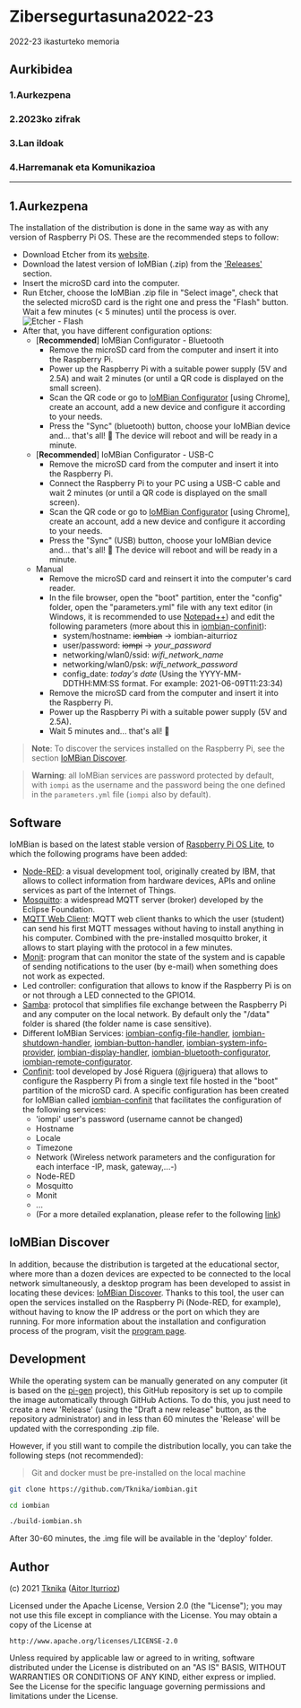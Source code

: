 # Zibersegurtasuna2022-23
2022-23 ikasturteko memoria

## Aurkibidea
### 1.Aurkezpena
### 2.2023ko zifrak
### 3.Lan ildoak
### 4.Harremanak eta Komunikazioa

---------------------------------------------------------------------------------------------------------------------------------------------
## 1.Aurkezpena

The installation of the distribution is done in the same way as with any version of Raspberry Pi OS.
These are the recommended steps to follow:

- Download Etcher from its [website](https://www.balena.io/etcher/).
- Download the latest version of IoMBian (.zip) from the ['Releases'](https://github.com/Tknika/iombian/releases) section.
- Insert the microSD card into the computer.
- Run Etcher, choose the IoMBian .zip file in "Select image", check that the selected microSD card is the right one and press the "Flash" button.
Wait a few minutes (< 5 minutes) until the process is over.
![Etcher - Flash](docs/etcher-flash.png)
- After that, you have different configuration options:
  - [**Recommended**] IoMBian Configurator - Bluetooth
    - Remove the microSD card from the computer and insert it into the Raspberry Pi.
    - Power up the Raspberry Pi with a suitable power supply (5V and 2.5A) and wait 2 minutes (or until a QR code is displayed on the small screen).
    - Scan the QR code or go to [IoMBian Configurator](https://iombian-configurator.web.app/) [using Chrome], create an account, add a new device and configure it according to your needs.
    - Press the "Sync" (bluetooth) button, choose your IoMBian device and... that's all! :tada: The device will reboot and will be ready in a minute.
  - [**Recommended**] IoMBian Configurator - USB-C
    - Remove the microSD card from the computer and insert it into the Raspberry Pi.
    - Connect the Raspberry Pi to your PC using a USB-C cable and wait 2 minutes (or until a QR code is displayed on the small screen).
    - Scan the QR code or go to [IoMBian Configurator](https://iombian-configurator.web.app/) [using Chrome], create an account, add a new device and configure it according to your needs.
    - Press the "Sync" (USB) button, choose your IoMBian device and... that's all! :tada: The device will reboot and will be ready in a minute.
  - Manual
    - Remove the microSD card and reinsert it into the computer's card reader.
    - In the file browser, open the "boot" partition, enter the "config" folder, open the "parameters.yml" file with any text editor (in Windows, it is recommended to use [Notepad++](https://notepad-plus-plus.org/)) and edit the following parameters (more about this in [iombian-confinit](https://github.com/Tknika/iombian-confinit)):
      - system/hostname: ~~iombian~~ &rarr; iombian-aiturrioz
      - user/password: ~~iompi~~ &rarr; *your_password*
      - networking/wlan0/ssid: *wifi_network_name*
      - networking/wlan0/psk: *wifi_network_password*
      - config_date: *today's date* (Using the YYYY-MM-DDTHH:MM:SS format. For example: 2021-06-09T11:23:34)
    - Remove the microSD card from the computer and insert it into the Raspberry Pi.
    - Power up the Raspberry Pi with a suitable power supply (5V and 2.5A).
    - Wait 5 minutes and... that's all! :tada:

> **Note**: To discover the services installed on the Raspberry Pi, see the section [IoMBian Discover](#iombian-discover).

> **Warning**: all IoMBian services are password protected by default, with ```iompi``` as the username and the password being the one defined in the ```parameters.yml``` file (```iompi``` also by default).


## Software

IoMBian is based on the latest stable version of [Raspberry Pi OS Lite](https://www.raspberrypi.org/software/operating-systems/), to which the following programs have been added:

- [Node-RED](https://nodered.org/): a visual development tool, originally created by IBM, that allows to collect information from hardware devices, APIs and online services as part of the Internet of Things.
- [Mosquitto](https://mosquitto.org/): a widespread MQTT server (broker) developed by the Eclipse Foundation.
- [MQTT Web Client](https://github.com/hivemq/hivemq-mqtt-web-client): MQTT web client thanks to which the user (student) can send his first MQTT messages without having to install anything in his computer. Combined with the pre-installed mosquitto broker, it allows to start playing with the protocol in a few minutes.
- [Monit](https://mmonit.com/monit/): program that can monitor the state of the system and is capable of sending notifications to the user (by e-mail) when something does not work as expected.
- Led controller: configuration that allows to know if the Raspberry Pi is on or not through a LED connected to the GPIO14.
- [Samba](https://www.samba.org/cifs/docs/what-is-smb.html): protocol that simplifies file exchange between the Raspberry Pi and any computer on the local network. By default only the "/data" folder is shared (the folder name is case sensitive).
- Different IoMBian Services: [iombian-config-file-handler](https://github.com/Tknika/iombian-config-file-handler), [iombian-shutdown-handler](https://github.com/Tknika/iombian-shutdown-handler), [iombian-button-handler](https://github.com/Tknika/iombian-button-handler), [iombian-system-info-provider](https://github.com/Tknika/iombian-system-info-provider), [iombian-display-handler](https://github.com/Tknika/iombian-display-handler), [iombian-bluetooth-configurator](https://github.com/Tknika/iombian-bluetooth-configurator), [iombian-remote-configurator](https://github.com/Tknika/iombian-remote-configurator).
- [Confinit](https://github.com/jriguera/confinit): tool developed by José Riguera (@jriguera) that allows to configure the Raspberry Pi from a single text file hosted in the "boot" partition of the microSD card. A specific configuration has been created for IoMBian called [iombian-confinit](https://github.com/Tknika/iombian-confinit) that facilitates the configuration of the following services:
  - 'iompi' user's password (username cannot be changed)
  - Hostname
  - Locale
  - Timezone
  - Network (Wireless network parameters and the configuration for each interface -IP, mask, gateway,...-)
  - Node-RED
  - Mosquitto
  - Monit
  - ...
  - (For a more detailed explanation, please refer to the following [link](https://github.com/Tknika/iombian-confinit))


## IoMBian Discover

In addition, because the distribution is targeted at the educational sector, where more than a dozen devices are expected to be connected to the local network simultaneously, a desktop program has been developed to assist in locating these devices: [IoMBian Discover](https://github.com/Tknika/iombian-discover).
Thanks to this tool, the user can open the services installed on the Raspberry Pi (Node-RED, for example), without having to know the IP address or the port on which they are running.
For more information about the installation and configuration process of the program, visit the [program page](https://github.com/Tknika/iombian-discover).


## Development

While the operating system can be manually generated on any computer (it is based on the [pi-gen](https://github.com/RPi-Distro/pi-gen#config) project), this GitHub repository is set up to compile the image automatically through GitHub Actions.
To do this, you just need to create a new 'Release' (using the "Draft a new release" button, as the repository administrator) and in less than 60 minutes the 'Release' will be updated with the corresponding .zip file.

However, if you still want to compile the distribution locally, you can take the following steps (not recommended):

> Git and docker must be pre-installed on the local machine

```bash
git clone https://github.com/Tknika/iombian.git
```

```bash
cd iombian
```

```bash
./build-iombian.sh
```

After 30-60 minutes, the .img file will be available in the 'deploy' folder.


## Author

(c) 2021 [Tknika](https://tknika.eus/) ([Aitor Iturrioz](https://github.com/bodiroga))

Licensed under the Apache License, Version 2.0 (the "License");
you may not use this file except in compliance with the License.
You may obtain a copy of the License at

    http://www.apache.org/licenses/LICENSE-2.0

Unless required by applicable law or agreed to in writing, software
distributed under the License is distributed on an "AS IS" BASIS,
WITHOUT WARRANTIES OR CONDITIONS OF ANY KIND, either express or implied.
See the License for the specific language governing permissions and
limitations under the License.

